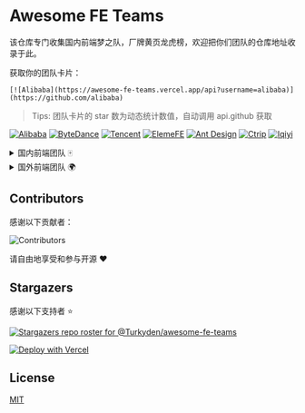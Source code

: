 # Awesome FE Teams

该仓库专门收集国内前端梦之队，厂牌黄页龙虎榜，欢迎把你们团队的仓库地址收录于此。

获取你的团队卡片：

```text
[![Alibaba](https://awesome-fe-teams.vercel.app/api?username=alibaba)](https://github.com/alibaba)
```

> Tips: 团队卡片的 star 数为动态统计数值，自动调用 api.github 获取

[![Alibaba](https://awesome-fe-teams.vercel.app/api?username=alibaba)](https://github.com/alibaba)
[![ByteDance](https://awesome-fe-teams.vercel.app/api?username=bytedance)](https://github.com/bytedance)
[![Tencent](https://awesome-fe-teams.vercel.app/api?username=tencent)](https://github.com/tencent)
[![ElemeFE](https://awesome-fe-teams.vercel.app/api?username=elemeFE)](https://github.com/elemeFE)
[![Ant Design](https://awesome-fe-teams.vercel.app/api?username=ant-design)](https://github.com/ant-design)
[![Ctrip](https://awesome-fe-teams.vercel.app/api?username=ctripcorp)](https://github.com/ctripcorp)
[![Iqiyi](https://awesome-fe-teams.vercel.app/api?username=iqiyi)](https://github.com/iqiyi)

<details>
<summary>国内前端团队 🀄</summary>

<br /> 

> Tips: 以下仅根据收录日期排名

[Baidu EFE team](https://github.com/ecomfe)

[Bytedance Inc.](https://github.com/bytedance)

[ElemeFE](https://github.com/ElemeFE)

[NSFI](https://github.com/NSFI)

[Proto Team](https://github.com/ProtoTeam)
  
[Alipay](https://github.com/alipay)

[Alibaba](https://github.com/alibaba)

[iQIYI](https://github.com/iqiyi)
  
</details>

<details>
<summary>国外前端团队 🌍</summary>

<br /> 

> Tips: 以下仅根据收录日期排名

[Poimandres](https://github.com/pmndrs)

[Vercel](https://github.com/vercel)

</details>

## Contributors

感谢以下贡献者：

![Contributors](https://contrib.rocks/image?repo=Turkyden/awesome-fe-teams)

请自由地享受和参与开源 ❤️

## Stargazers

感谢以下支持者 ⭐

[![Stargazers repo roster for @Turkyden/awesome-fe-teams](https://reporoster.com/stars/Turkyden/awesome-fe-teams)](https://github.com/Turkyden/awesome-fe-teams/stargazers)

[![Deploy with Vercel](https://vercel.com/button)](https://vercel.com/new/git/external?repository-url=https%3A%2F%2Fgithub.com%2FTurkyden%2Fawesome-fe-teams)

## License

[MIT](./LICENSE)
